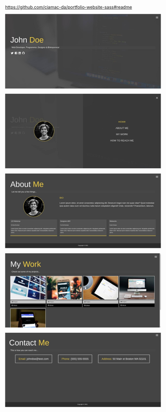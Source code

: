 https://github.com/ciamac-da/portfolio-website-sass#readme

![](./assets/1.jpg)

![](./assets/2.jpg)

![](./assets/3.jpg)

![](./assets/4.jpg)

![](./assets/5.jpg)
